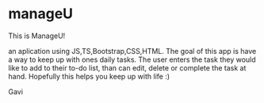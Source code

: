 # manageU

This is ManageU!

an aplication using JS,TS,Bootstrap,CSS,HTML. 
The goal of this app is have a way to keep up with ones daily tasks.
The user enters the task they would like to add to their to-do list, than can edit, delete or complete the task at hand.
Hopefully this helps you keep up with life :)

Gavi
